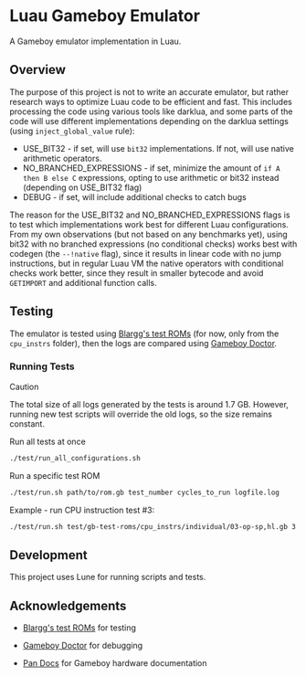 # Luau Gameboy Emulator

A Gameboy emulator implementation in Luau.

## Overview

The purpose of this project is not to write an accurate emulator, but rather research ways to optimize Luau code to be efficient and fast. This includes processing the code using various tools like darklua, and some parts of the code will use different implementations depending on the darklua settings (using `inject_global_value` rule):
 * USE_BIT32 - if set, will use `bit32` implementations. If not, will use native arithmetic operators.
 * NO_BRANCHED_EXPRESSIONS - if set, minimize the amount of `if A then B else C` expressions, opting to use arithmetic or bit32 instead (depending on USE_BIT32 flag)
 * DEBUG - if set, will include additional checks to catch bugs

The reason for the USE_BIT32 and NO_BRANCHED_EXPRESSIONS flags is to test which implementations work best for different Luau configurations. From my own observations (but not based on any benchmarks yet), using bit32 with no branched expressions (no conditional checks) works best with codegen (the `--!native` flag), since it results in linear code with no jump instructions, but in regular Luau VM the native operators with conditional checks work better, since they result in smaller bytecode and avoid `GETIMPORT` and additional function calls.

## Testing

The emulator is tested using [Blargg's test ROMs](https://github.com/retrio/gb-test-roms) (for now, only from the `cpu_instrs` folder), then the logs are compared using [Gameboy Doctor](https://github.com/robert/gameboy-doctor).

### Running Tests

> [!CAUTION]
> The total size of all logs generated by the tests is around 1.7 GB.
> However, running new test scripts will override the old logs, so the size remains constant.

Run all tests at once
```bash
./test/run_all_configurations.sh
```

Run a specific test ROM
```bash
./test/run.sh path/to/rom.gb test_number cycles_to_run logfile.log
```

Example - run CPU instruction test #3:
```bash
./test/run.sh test/gb-test-roms/cpu_instrs/individual/03-op-sp,hl.gb 3 1000000 log.txt
```

## Development

This project uses Lune for running scripts and tests.

## Acknowledgements

 - [Blargg's test ROMs](https://github.com/retrio/gb-test-roms) for testing

 - [Gameboy Doctor](https://github.com/robert/gameboy-doctor) for debugging

 - [Pan Docs](https://gbdev.io/pandocs/) for Gameboy hardware documentation
